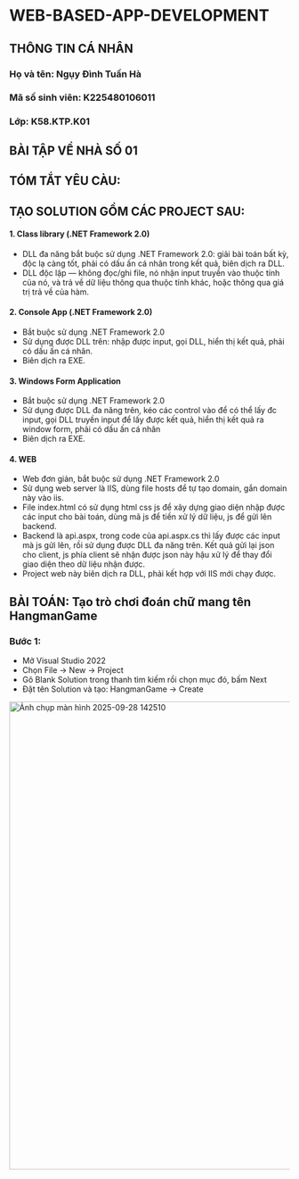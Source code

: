 # WEB-BASED-APP-DEVELOPMENT
## THÔNG TIN CÁ NHÂN
### Họ và tên: Ngụy Đình Tuấn Hà
### Mã số sinh viên: K225480106011
### Lớp: K58.KTP.K01
## BÀI TẬP VỀ NHÀ SỐ 01
## TÓM TẮT YÊU CÀU:
## TẠO SOLUTION GỒM CÁC PROJECT SAU:
#### 1. Class library (.NET Framework 2.0)
- DLL đa năng bắt buộc sử dụng .NET Framework 2.0: giải bài toán bất kỳ, độc lạ càng tốt, phải có dấu ấn cá nhân trong kết quả, biên dịch ra DLL.
- DLL độc lập — không đọc/ghi file, nó nhận input truyền vào thuộc tính của nó, và trả về dữ liệu thông qua thuộc tính khác, hoặc thông qua giá trị trả về của hàm.
#### 2. Console App (.NET Framework 2.0)
- Bắt buộc sử dụng .NET Framework 2.0
- Sử dụng được DLL trên: nhập được input, gọi DLL, hiển thị kết quả, phải có dấu ấn cá nhân.
- Biên dịch ra EXE.
#### 3. Windows Form Application
- Bắt buộc sử dụng .NET Framework 2.0
- Sử dụng được DLL đa năng trên, kéo các control vào để có thể lấy đc input, gọi DLL truyền input để lấy được kết quả, hiển thị kết quả ra window form, phải có dấu ấn cá nhân
- Biên dịch ra EXE.
#### 4. WEB
- Web đơn giản, bắt buộc sử dụng .NET Framework 2.0
- Sử dụng web server là IIS, dùng file hosts để tự tạo domain, gắn domain này vào iis.
- File index.html có sử dụng html css js để xây dựng giao diện nhập được các input cho bài toán, dùng mã js để tiền xử lý dữ liệu, js để gửi lên backend.
- Backend là api.aspx, trong code của api.aspx.cs thì lấy được các input mà js gửi lên, rồi sử dụng được DLL đa năng trên. Kết quả gửi lại json cho client, js phía client sẽ nhận được json này hậu xử lý để thay đổi giao diện theo dữ liệu nhận được.
- Project web này biên dịch ra DLL, phải kết hợp với IIS mới chạy được.
## BÀI TOÁN: Tạo trò chơi đoán chữ mang tên HangmanGame 
### Bước 1:
- Mở Visual Studio 2022
- Chọn File -> New -> Project
- Gõ Blank Solution trong thanh tìm kiếm rồi chọn mục đó, bấm Next
- Đặt tên Solution và tạo: HangmanGame -> Create
<img width="1273" height="839" alt="Ảnh chụp màn hình 2025-09-28 142510" src="https://github.com/user-attachments/assets/a51e9e52-f1d8-4d44-a128-22f4a7c8cdee" />
